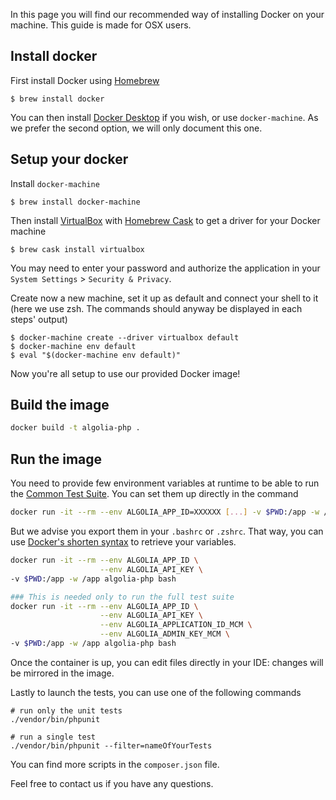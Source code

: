 In this page you will find our recommended way of installing Docker on your machine. 
This guide is made for OSX users.

## Install docker

First install Docker using [Homebrew](https://brew.sh/)
```
$ brew install docker
```

You can then install [Docker Desktop](https://docs.docker.com/get-docker/) if you wish, or use `docker-machine`. As we prefer the second option, we will only document this one.

## Setup your docker

Install `docker-machine`
```
$ brew install docker-machine
```

Then install [VirtualBox](https://www.virtualbox.org/) with [Homebrew Cask](https://github.com/Homebrew/homebrew-cask) to get a driver for your Docker machine
```
$ brew cask install virtualbox
```

You may need to enter your password and authorize the application in your `System Settings` > `Security & Privacy`.

Create now a new machine, set it up as default and connect your shell to it (here we use zsh. The commands should anyway be displayed in each steps' output)

```
$ docker-machine create --driver virtualbox default
$ docker-machine env default
$ eval "$(docker-machine env default)"
```

Now you're all setup to use our provided Docker image!

## Build the image

```bash
docker build -t algolia-php .
```

## Run the image

You need to provide few environment variables at runtime to be able to run the [Common Test Suite](https://github.com/algolia/algoliasearch-client-specs/tree/master/common-test-suite).
You can set them up directly in the command

```bash
docker run -it --rm --env ALGOLIA_APP_ID=XXXXXX [...] -v $PWD:/app -w /app algolia-php bash
```

But we advise you export them in your `.bashrc` or `.zshrc`. That way, you can use [Docker's shorten syntax](https://docs.docker.com/engine/reference/commandline/run/#set-environment-variables--e---env---env-file) to retrieve your variables.

```bash
docker run -it --rm --env ALGOLIA_APP_ID \
                    --env ALGOLIA_API_KEY \
-v $PWD:/app -w /app algolia-php bash

### This is needed only to run the full test suite
docker run -it --rm --env ALGOLIA_APP_ID \
                    --env ALGOLIA_API_KEY \
                    --env ALGOLIA_APPLICATION_ID_MCM \
                    --env ALGOLIA_ADMIN_KEY_MCM \
-v $PWD:/app -w /app algolia-php bash
```

Once the container is up, you can edit files directly in your IDE: changes will be mirrored in the image.

Lastly to launch the tests, you can use one of the following commands
```shell script
# run only the unit tests
./vendor/bin/phpunit

# run a single test
./vendor/bin/phpunit --filter=nameOfYourTests
```

You can find more scripts in the `composer.json` file.

Feel free to contact us if you have any questions.

